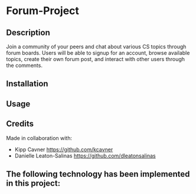# Forum-Project

## Description
Join a community of your peers and chat about various CS topics through forum boards. Users will be able to signup for an account, browse available topics, create their own forum post, and interact with other users through the comments. 

## Installation 

## Usage 

## Credits 
Made in collaboration with: 
- Kipp Cavner https://github.com/kcavner
- Danielle Leaton-Salinas https://github.com/dleatonsalinas 

The following technology has been implemented in this project: 
- 
